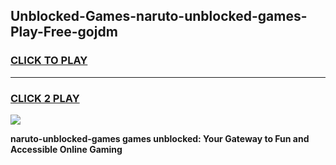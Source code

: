
## Unblocked-Games-naruto-unblocked-games-Play-Free-gojdm
<h3>
<a href="https://premium76.site?title=naruto-unblocked-games&ref=09A">CLICK TO PLAY</a></h3>
<hr>

<h3>
<a href="https://premium76.site?title=naruto-unblocked-games&ref=09A">CLICK 2 PLAY</a>
  
</h3>

<a href="https://premium76.site?title=naruto-unblocked-games&ref=09A"><img src="https://clearcache.store/games.png"></a>


**naruto-unblocked-games games unblocked: Your Gateway to Fun and Accessible Online Gaming**
